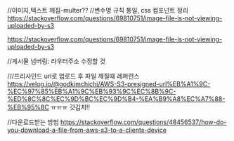 //이미지,텍스트 깨짐-multer??
//변수명 규칙 통일, css 컴포넌트 정리
https://stackoverflow.com/questions/69810751/image-file-is-not-viewing-uploaded-by-s3

https://stackoverflow.com/questions/69810751/image-file-is-not-viewing-uploaded-by-s3

//게시물 넘버링: 라우터주소 수정할 것

///프리사인드 url로 업로드 후 파일 깨질때
레퍼런스
https://velog.io/@godkimchichi/AWS-S3-presigned-url%EB%A1%9C-%EC%97%85%EB%A1%9C%EB%93%9C%EC%8B%9C-%ED%8C%8C%EC%9D%BC%EC%9D%B4-%EA%B9%A8%EC%A7%88-%EB%95%8C
ㅠㅠㅠ
갓김치!!

//다운로드받는 방법
https://stackoverflow.com/questions/48456537/how-do-you-download-a-file-from-aws-s3-to-a-clients-device
